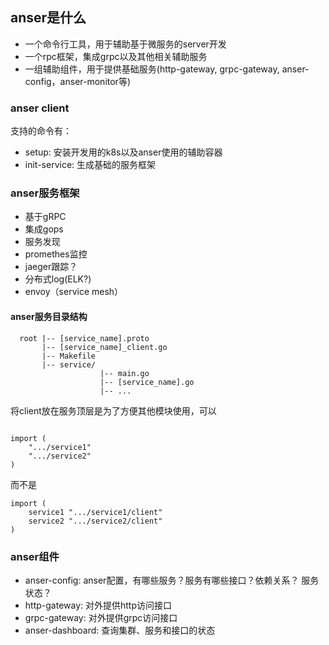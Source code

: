 ## anser是什么 ##

* 一个命令行工具，用于辅助基于微服务的server开发
* 一个rpc框架，集成grpc以及其他相关辅助服务
* 一组辅助组件，用于提供基础服务(http-gateway, grpc-gateway, anser-config，anser-monitor等)

### anser client ###

支持的命令有：
* setup: 安装开发用的k8s以及anser使用的辅助容器
* init-service: 生成基础的服务框架

### anser服务框架 ###

* 基于gRPC
* 集成gops
* 服务发现
* promethes监控
* jaeger跟踪？
* 分布式log(ELK?)
* envoy（service mesh）

#### anser服务目录结构 ####

```
  root |-- [service_name].proto
       |-- [service_name]_client.go
       |-- Makefile
       |-- service/
                    |-- main.go
                    |-- [service_name].go
                    |-- ...

```

将client放在服务顶层是为了方便其他模块使用，可以 

```

import (
    ".../service1"
    ".../service2"
)

```

而不是

```
import (
    service1 ".../service1/client"
    service2 ".../service2/client"
)

```

### anser组件 ###

* anser-config: anser配置，有哪些服务？服务有哪些接口？依赖关系？ 服务状态？
* http-gateway: 对外提供http访问接口
* grpc-gateway: 对外提供grpc访问接口
* anser-dashboard: 查询集群、服务和接口的状态